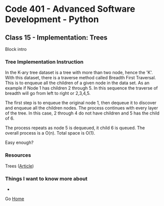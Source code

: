 # Code 401 - Advanced Software Development - Python

## Class 15 - Implementation: Trees

Block intro

<!-- > An investment in knowledge pays the best interest. –  Benjamin Franklin -->


### Tree Implementation Instruction

In the K-ary tree dataset is a tree with more than two node, hence the 'K'. With this dataset, there is a traverse method called Breadth First Traversal. This is to enqueue all the children of a given node in the data set. As an example if Node 1 has children 2 through 5. In this sequence the traverse of breadth will go from left to right or 2,3,4,5.

The first step is to enqueue the original node 1, then dequeue it to discover and enqueue all the children nodes. The process continues with every layer of the tree. In this case, 2 through 4 do not have children and 5  has the child of 6.

The process repeats as node 5 is dequeued, it child 6 is queued. The overall process is a O(n). Total space is O(1).

Easy enough?

### Resources

Trees ([Article](https://codefellows.github.io/common_curriculum/data_structures_and_algorithms/Code_401/class-15/resources/Trees.html))

### Things I want to know more about

* 

Go [Home](index.md)
